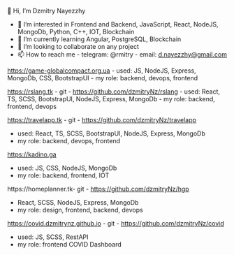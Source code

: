 
👋 Hi, I’m Dzmitry Nayezzhy

- 👀 I’m interested in Frontend and Backend, JavaScript, React, NodeJS, MongoDb, Python, C++, IOT, Blockchain
- 🌱 I’m currently learning Angular, PostgreSQL, Blockchain
- 💞️ I’m looking to collaborate on any project
- 📫 How to reach me - telegram: @rmitry
                      - email: d.nayezzhy@gmail.com

https://game-globalcompact.org.ua
    - used: JS, NodeJS, Express, MongoDb, CSS, BootstrapUI
    - my role: backend, devops, frontend


https://rslang.tk - git - https://github.com/dzmitryNz/rslang
    - used: React, TS, SCSS, BootstrapUI, NodeJS, Express, MongoDb
    - my role: backend, frontend, devops


https://travelapp.tk - git - https://github.com/dzmitryNz/travelapp
  - used: React, TS, SCSS, BootstrapUI, NodeJS, Express, MongoDb
  - my role: backend, devops, frontend 


https://kadino.ga 
  - used: JS, CSS, NodeJS, MongoDb
  - my role: backend, frontend, IOT 


https://homeplanner.tk- git - https://github.com/dzmitryNz/hgp
  - React, SCSS, NodeJS, Express, MongoDb
  - my role: design, frontend, backend, devops


https://covid.dzmitrynz.github.io - git - https://github.com/dzmitryNz/covid
  - used: JS, SCSS, RestAPI
  - my role: frontend  COVID Dashboard
